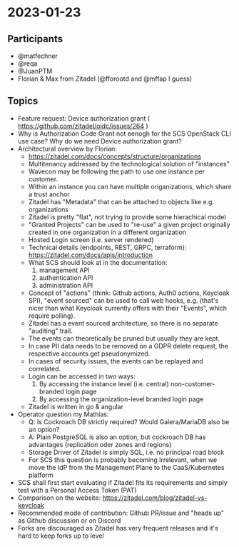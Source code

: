 # 2023-01-23
## Participants
* @matfechner
* @reqa
* @JuanPTM
* Florian & Max from Zitadel (@fforootd  and @mffap I guess)

## Topics
* Feature request: Device authorization grant   ( https://github.com/zitadel/oidc/issues/264 )
* Why is Authorization Code Grant not eenogh for the SCS OpenStack CLI use case?
  Why do we need Device authorization grant?
* Architectural overview by Florian:
    * https://zitadel.com/docs/concepts/structure/organizations
    * Multitenancy addressed by the technological solution of "instances"
    * Wavecon may be following the path to use one instance per customer.
    * Within an instance you can have multiple origanizations, which share a trust anchor
    * Zitadel has "Metadata" that can be attached to objects like e.g. organizations
    * Zitadel is pretty "flat", not trying to provide some hierachical model
    * "Granted Projects" can be used to "re-use" a given project originally created in one organization in a different organization
    * Hosted Login screen (i.e. server rendered)
    * Technical details (endpoints, REST, GRPC, terraform): https://zitadel.com/docs/apis/introduction
    * What SCS should look at in the documentation:
        1. management API
        2. authentication API
        3. administration API
    * Concept of "actions" (think: Github actions, Auth0 actions, Keycloak SPI), "event sourced" can be used to call web hooks, e.g.  (that's nicer than what Keycloak currently offers with their "Events", which require polling).
    * Zitadel has a event sourced architecture, so there is no separate "auditing" trail.
    * The events can theoretically be pruned but usually they are kept.
    * In case PII data needs to be removed on a GDPR delete request, the respective accounts get pseudonymized.
    * In cases of security issues, the events can be replayed and correlated.
    * Login can be accessed in two ways:
      1. By accessing the instance level (i.e. central) non-customer-branded login page
      2. By accessing the organization-level branded login page
    * Zitadel is written in go & angular
* Operator question my Mathias:
    * Q: Is Cockroach DB strictly required? Would Galera/MariaDB also be an option?
    * A: Plain PostgreSQL is also an option, but cockroach DB has advantages (replication oder zones and regions)
    * Storage Driver of Zitadel is simply SQL, i.e. no principal road block
    * For SCS this question is probably becoming irrelevant, when we move the IdP from the Management Plane to the CaaS/Kubernetes platform
* SCS shall first start evaluating if Zitadel fits its requirements and simply test with a Personal Access Token (PAT)
* Comparison on the website: https://zitadel.com/blog/zitadel-vs-keycloak
* Recommended mode of contribution: Github PR/issue and "heads up" as Github discussion or on Discord
* Forks are discouraged as Zitadel has very frequent releases and it's hard to keep forks up to level
